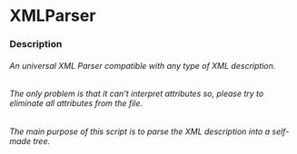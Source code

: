# XMLParser
### Description
###### An universal XML Parser compatible with any type of XML description.
###### The only problem is that it can't interpret attributes so, please try to eliminate all attributes from the file.
###### The main purpose of this script is to parse the XML description into a self-made tree.
